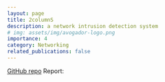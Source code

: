 ```yaml
---
layout: page
title: 2columnS
description: a network intrusion detection system
# img: assets/img/avogador-logo.png
importance: 4
category: Networking
related_publications: false
---
```


[GitHub repo](https://github.com/Gotti27/2columnS)
Report:
<object data="/assets/pdf/NetSec-report.pdf" width="100%" height="800" type="application/pdf" />
